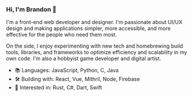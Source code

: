 ### Hi, I'm Brandon 👋
I'm a front-end web developer and designer. I'm passionate about UI/UX design and making applications simpler, more accessible, and more effective for the people who need them most.

On the side, I enjoy experimenting with new tech and homebrewing build tools, libraries, and frameworks to optimize efficiency and scalability in my own code. I'm also a hobbyist game developer and digital artist.

- 📚 Languages: JavaScript, Python, C, Java
- 🛠 Building with: React, Vue, Mithril, Node, Firebase
- 👀 Interested in: Rust, C#, Dart, Swift

